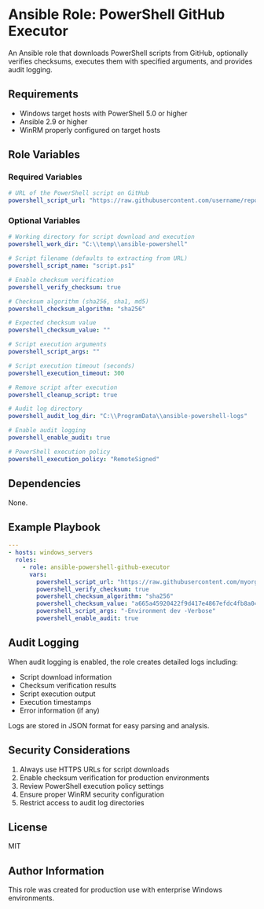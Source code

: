 # Ansible Role: PowerShell GitHub Executor

An Ansible role that downloads PowerShell scripts from GitHub, optionally verifies checksums, executes them with specified arguments, and provides audit logging.

## Requirements

- Windows target hosts with PowerShell 5.0 or higher
- Ansible 2.9 or higher
- WinRM properly configured on target hosts

## Role Variables

### Required Variables

```yaml
# URL of the PowerShell script on GitHub
powershell_script_url: "https://raw.githubusercontent.com/username/repo/main/script.ps1"
```

### Optional Variables

```yaml
# Working directory for script download and execution
powershell_work_dir: "C:\\temp\\ansible-powershell"

# Script filename (defaults to extracting from URL)
powershell_script_name: "script.ps1"

# Enable checksum verification
powershell_verify_checksum: true

# Checksum algorithm (sha256, sha1, md5)
powershell_checksum_algorithm: "sha256"

# Expected checksum value
powershell_checksum_value: ""

# Script execution arguments
powershell_script_args: ""

# Script execution timeout (seconds)
powershell_execution_timeout: 300

# Remove script after execution
powershell_cleanup_script: true

# Audit log directory
powershell_audit_log_dir: "C:\\ProgramData\\ansible-powershell-logs"

# Enable audit logging
powershell_enable_audit: true

# PowerShell execution policy
powershell_execution_policy: "RemoteSigned"
```

## Dependencies

None.

## Example Playbook

```yaml
---
- hosts: windows_servers
  roles:
    - role: ansible-powershell-github-executor
      vars:
        powershell_script_url: "https://raw.githubusercontent.com/myorg/scripts/main/configure-app.ps1"
        powershell_verify_checksum: true
        powershell_checksum_algorithm: "sha256"
        powershell_checksum_value: "a665a45920422f9d417e4867efdc4fb8a04a1f3fff1fa07e998e86f7f7a27ae3"
        powershell_script_args: "-Environment dev -Verbose"
        powershell_enable_audit: true
```

## Audit Logging

When audit logging is enabled, the role creates detailed logs including:
- Script download information
- Checksum verification results
- Script execution output
- Execution timestamps
- Error information (if any)

Logs are stored in JSON format for easy parsing and analysis.

## Security Considerations

1. Always use HTTPS URLs for script downloads
2. Enable checksum verification for production environments
3. Review PowerShell execution policy settings
4. Ensure proper WinRM security configuration
5. Restrict access to audit log directories

## License

MIT

## Author Information

This role was created for production use with enterprise Windows environments.
